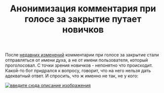 ﻿---
title: "Анонимизация комментария при голосе за закрытие путает новичков"
se.owner.user_id: 177221
se.owner.display_name: "PashaPash"
se.owner.link: "https://ru.meta.stackoverflow.com/users/177221/pashapash"
se.link: "https://ru.meta.stackoverflow.com/questions/11707/%d0%90%d0%bd%d0%be%d0%bd%d0%b8%d0%bc%d0%b8%d0%b7%d0%b0%d1%86%d0%b8%d1%8f-%d0%ba%d0%be%d0%bc%d0%bc%d0%b5%d0%bd%d1%82%d0%b0%d1%80%d0%b8%d1%8f-%d0%bf%d1%80%d0%b8-%d0%b3%d0%be%d0%bb%d0%be%d1%81%d0%b5-%d0%b7%d0%b0-%d0%b7%d0%b0%d0%ba%d1%80%d1%8b%d1%82%d0%b8%d0%b5-%d0%bf%d1%83%d1%82%d0%b0%d0%b5%d1%82-%d0%bd%d0%be%d0%b2%d0%b8%d1%87%d0%ba%d0%be%d0%b2"
se.question_id: 11707
se.post_type: question
---
<p>После <a href="https://meta.stackexchange.com/questions/369013/review-queue-workflows-final-release?cb=1">недавних изменений</a> комментарии при голосе за закрытие стали отправляться от имени духа, а не от имени пользователя, который проголосовал. С точки зрения новичков - непонятно что происходит. Какой-то бот придрался к вопросу, говорит, что на него нельзя дать адекватный ответ. И спросить, что ж именно не так, не у кого:</p>
<p><a href="https://i.stack.imgur.com/xnMDp.png" rel="nofollow noreferrer"><img src="https://i.stack.imgur.com/xnMDp.png" alt="введите сюда описание изображения" /></a></p>
